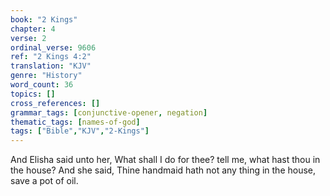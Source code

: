 ```yaml
---
book: "2 Kings"
chapter: 4
verse: 2
ordinal_verse: 9606
ref: "2 Kings 4:2"
translation: "KJV"
genre: "History"
word_count: 36
topics: []
cross_references: []
grammar_tags: [conjunctive-opener, negation]
thematic_tags: [names-of-god]
tags: ["Bible","KJV","2-Kings"]
---
```

And Elisha said unto her, What shall I do for thee? tell me, what hast thou in the house? And she said, Thine handmaid hath not any thing in the house, save a pot of oil.
